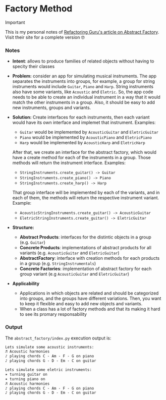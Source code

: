 # Factory Method

> [!IMPORTANT]
> This is my personal notes of [Refactoring Guru's article on Abstract Factory](https://refactoring.guru/design-patterns/abstract-factory). Visit their site for a complete version 🤓

### Notes

- **Intent**: allows to produce families of related objects without having to specity their classes

- **Problem:** consider an app for simulating musical instruments. The app separates the instruments into groups, for example, a group for string instruments would include `Guitar`, `Piano` and `Harp`. String instruments also have some variants, like `Acoustic` and `Eletric`. So, the app code needs to be able to create an  individual instrument in a way that it would match the other instruments in a group.
Also, it should be easy to add new instruments, groups and variants.   

- **Solution:**
    Create interfaces for each instruments, then each variant would have its own interface and implemet that instrument. Examples:
    - `Guitar` would be implemented by `AcousticGuitar` and `EletricGuitar`
    - `Piano` would be implemented by `AcousticPiano` and `EletricPiano`
    - `Harp` would be implemented by `AcousticHarp` and `EletricHarp`
    
    After that, we create an interface for the abstract factory, which would have a create method for each of the instruments in a group. Those methods will return the instrument interface. Examples:
    - `StringInstruments.create_guitar() -> Guitar`
    - `StringInstruments.create_piano() -> Piano`
    - `StringInstruments.create_harp() -> Harp`

    That group interface will be implemented by each of the variants, and in each of them, the methods will return the respective instrument variant. Example:
    - `AcousticStringInstruments.create_guitar() -> AcousticGuitar` 
    - `EletricStringInstruments.create_guitar() -> EletricGuitar` 


- **Structure:**
  - **Abstract Products**: interfaces for the distintic objects in a group (e.g. `Guitar`)
  - **Concrete Products**: implementations of abstract products for all variants (e.g. `AcousticGuitar` and `EletricGuitar`)
  - **AbstractFactory**: interface with creation methods for each products in a group (e.g. `StringInstrumentals`)
  - **Concrete Factories**: implementation of abstract factory for each group variant (e.g `AcousticGuitar` and `EletricGuitar`)
  

- **Applicability**
  - Applications in which objects are related and should be categorized into groups, and the groups have different variations. Then, you want to keep it flexible and easy to add new objects and variants.
  - When a class has a lot of factory methods and that its making it hard to see its promary responsability


### Output

The `abstract_factory/index.py` execution output is:

```cmd
Lets simulate some acoustic instruments: 
♬ Acoustic harmonies
♪ playing chords C - Am - F - G on piano
♪ playing chords G - D - Em - C on guitar

Lets simulate some eletric instruments: 
✶ turning guitar on
✶ turning piano on
♬ Acoustic harmonies
♪ playing chords C - Am - F - G on piano
♪ playing chords G - D - Em - C on guitar
```

